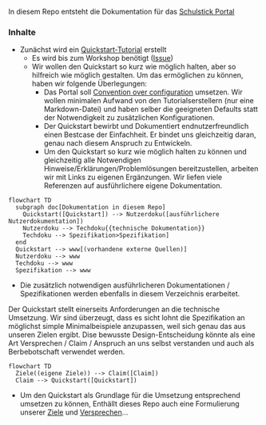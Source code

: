 In diesem Repo entsteht die Dokumentation für das [Schulstick Portal](https://github.com/fsfw-dresden/schulstick-portal)

### Inhalte

* Zunächst wird ein [Quickstart-Tutorial](10_Quickstart/quickstart.md) erstellt
  * Es wird bis zum Workshop benötigt ([Issue](https://github.com/fsfw-dresden/schulstick-tutorial-docs/issues/1))
  * Wir wollen den Quickstart so kurz wie möglich halten, aber so hilfreich wie möglich gestalten. Um das ermöglichen zu können, haben wir folgende Überlegungen:
    * Das Portal soll [Convention over configuration](https://en.wikipedia.org/wiki/Convention_over_configuration) umsetzen. Wir wollen minimalen Aufwand von den Tutorialserstellern (nur eine Markdown-Datei) und haben selber die geeigneten Defaults statt der Notwendigkeit zu zusätzlichen Konfigurationen.
    * Der Quickstart bewirbt und Dokumentiert endnutzerfreundlich einen Bestcase der Einfachheit. Er bindet uns gleichzeitig daran, genau nach diesem Anspruch zu Entwickeln.
    * Um den Quickstart so kurz wie möglich halten zu können und gleichzeitig alle Notwendigen Hinweise/Erklärungen/Problemlösungen bereitzustellen, arbeiten wir mit Links zu eigenen Ergänzungen. Wir liefen viele Referenzen auf ausführlichere eigene Dokumentation.

```mermaid
flowchart TD
  subgraph doc[Dokumentation in diesem Repo]
    Quickstart([Quickstart]) --> Nutzerdoku([ausführlichere Nutzerdokumentation])
    Nutzerdoku --> Techdoku{{technische Dokumentation}}
    Techdoku --> Spezifikation>Spezifikation]
  end
  Quickstart --> www[(vorhandene externe Quellen)]
  Nutzerdoku --> www
  Techdoku --> www
  Spezifikation --> www
```

* Die zusätzlich notwendigen ausführlicheren Dokumentationen / Spezifikationen werden ebenfalls in diesem Verzeichnis erarbeitet.

Der Quickstart stellt einerseits Anforderungen an die technische Umsetzung. Wir sind überzeugt, dass es sicht lohnt die Spezifikation an möglichst simple Minimalbeispiele anzupassen, weil sich genau das aus unseren Zielen ergibt. Dise bewusste Design-Entscheidung könnte als eine Art Versprechen / Claim / Anspruch an uns selbst verstanden und auch als Berbebotschaft verwendet werden.

```mermaid
flowchart TD
  Ziele((eigene Ziele)) --> Claim([Claim])
  Claim --> Quickstart([Quickstart])
```

* Um den Quickstart als Grundlage für die Umsetzung entsprechend umsetzen zu können, Enthällt dieses Repo auch eine Formulierung unserer [Ziele](./01_Ziel/ziel.md) und [Versprechen](./02_Claim/claim.md)…
